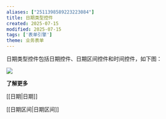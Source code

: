 ```yaml
---
aliases: ["2511398589223223084"]
title: 日期类型控件
created: 2025-07-15
modified: 2025-07-15
tags: ['表单引擎']
theme: 业务表单
---
```


日期类型控件包括日期控件、日期区间控件和时间控件，如下图：

![](https://myhelpdoc.oss-cn-heyuan.aliyuncs.com/mdimages/f67b51e4345e2555be316a5e186bd64c.jpg)

**了解更多**

[[日期|日期]]

[[日期区间|日期区间]]

